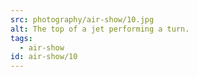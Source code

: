 ```yaml
---
src: photography/air-show/10.jpg
alt: The top of a jet performing a turn.
tags: 
  - air-show
id: air-show/10
---
```

